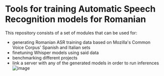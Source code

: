 # Tools for training Automatic Speech Recognition models for Romanian

This repository consists of a set of modules that can be used for:  
 - generating Romanian ASR training data based on Mozilla's Common Voice Corpus' Spanish and Italian sets  
 - finetuning Whisper models using said data  
 - benchmarking different projects  
 - link a server with any of the generated models in order to run inferences
![image](https://github.com/user-attachments/assets/692825e5-3f43-4d48-af41-6d4e0b7a4f83)

